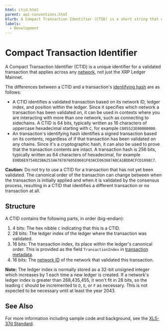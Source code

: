 ```yaml
---
html: ctid.html
parent: api-conventions.html
blurb: A Compact Transaction Identifier (CTID) is a short string that uniquely identifies a validated transaction across any chain.
labels:
  - Development
---
```

# Compact Transaction Identifier

A Compact Transaction Identifier (CTID) is a unique identifier for a validated transaction that applies across any [network](../../../concepts/networks-and-servers/parallel-networks.md), not just the XRP Ledger Mainnet.

The differences between a CTID and a transaction's [identifying hash](../../../concepts/transactions/index.md#identifying-transactions) are as follows:

- A CTID identifies a validated transaction based on its network ID, ledger index, and position within the ledger. Since it specifies which network a transaction has been validated on, it can be used in contexts where you are interacting with more than one network, such as connecting to sidechains. A CTID is 64 bits, typically written as 16 characters of uppercase hexadecimal starting with `C`, for example `C005523E00000000`.
- An transaction's identifying hash identifies a signed transaction based on its contents, regardless of if that transaction has been validated on any chains. Since it's a cryptographic hash, it can also be used to prove that the transaction contents are intact. A transaction hash is 256 bits, typically written as 64 characters of hexadecimal, for example `E08D6E9754025BA2534A78707605E0601F03ACE063687A0CA1BDDACFCD1698C7`.

**Caution:** Do not try to use a CTID for a transaction that has not yet been validated. The canonical order of the transaction can change between when the transaction is initially applied and when it is validated by the consensus process, resulting in a CTID that identifies a different transaction or no transaction at all.

## Structure

A CTID contains the following parts, in order (big-endian):

1. 4 bits: The hex nibble `C` indicating that this is a CTID.
2. 28 bits: The ledger index of the ledger where the transaction was validated.
3. 16 bits: The transaction index, its place within the ledger's canonical order. This is provided as the field `TransactionIndex` in [transaction metadata](../../protocol/transactions/metadata.md).
4. 16 bits: The [network ID](../../protocol/transactions/common-fields.md#networkid-field) of the network that validated this transaction.

**Note:** The ledger index is normally stored as a 32-bit unsigned integer which increases by 1 each time a new ledger is created. If a network's ledger index is greater than 268,435,455, it won't fit in 28 bits, so the leading `C` should be incremented to `D`, `E`, or `F` as necessary. This is not expected to be necessary until at least the year 2043.

## See Also

For more information including sample code and background, see the [XLS-37d Standard](https://github.com/XRPLF/XRPL-Standards/tree/master/XLS-0037d-concise-transaction-identifier-ctid).
